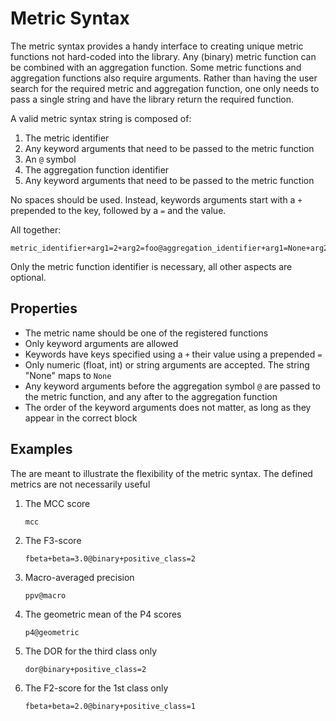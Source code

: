 # Metric Syntax

The metric syntax provides a handy interface to creating unique metric functions not hard-coded into the library. Any (binary) metric function can be combined with an aggregation function. Some metric functions and aggregation functions also require arguments. Rather than having the user search for the required metric and aggregation function, one only needs to pass a single string and have the library return the required function.

A valid metric syntax string is composed of:
1. The metric identifier
2. Any keyword arguments that need to be passed to the metric function
3. An `@` symbol
4. The aggregation function identifier
5. Any keyword arguments that need to be passed to the metric function

No spaces should be used. Instead, keywords arguments start with a `+` prepended to the key, followed by a `=` and the value.

All together:
```text
metric_identifier+arg1=2+arg2=foo@aggregation_identifier+arg1=None+arg2=2.0
```

Only the metric function identifier is necessary, all other aspects are optional.

## Properties
- The metric name should be one of the registered functions
- Only keyword arguments are allowed
- Keywords have keys specified using a `+` their value using a prepended `=`
- Only numeric (float, int) or string arguments are accepted. The string "None" maps to `None`
- Any keyword arguments before the aggregation symbol `@` are passed to the metric function, and any after to the aggregation function
- The order of the keyword arguments does not matter, as long as they appear in the correct block

## Examples
The are meant to illustrate the flexibility of the metric syntax. The defined metrics are not necessarily useful
1. The MCC score
    ```text
    mcc
    ```
1. The F3-score
    ```text
    fbeta+beta=3.0@binary+positive_class=2
    ```
1. Macro-averaged precision
    ```text
    ppv@macro
    ```
1. The geometric mean of the P4 scores
    ```text
    p4@geometric
    ```
1. The DOR for the third class only
    ```text
    dor@binary+positive_class=2
    ```
1. The F2-score for the 1st class only
    ```text
    fbeta+beta=2.0@binary+positive_class=1
